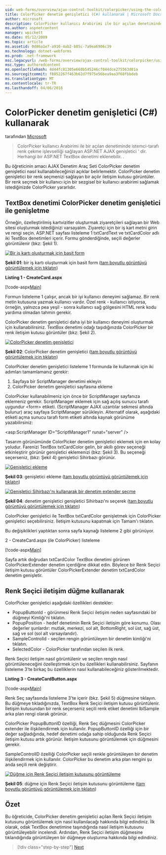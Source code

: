 ```yaml
---
uid: web-forms/overview/ajax-control-toolkit/colorpicker/using-the-colorpicker-control-extender-cs
title: ColorPicker denetim genişletici (C#) kullanarak | Microsoft Docs
author: microsoft
description: ColorPicker kullanıcı Arabirimi ile bir açılan denetiminde istemci-tarafı renk çekme işlevselliği sağlayan ASP.NET AJAX genişletici ' dir. Tüm ASP.NET eklenebilecek...
ms.author: aspnetcontent
manager: wpickett
ms.date: 05/12/2009
ms.topic: article
ms.assetid: 0d86a1e7-a910-4ab2-b85c-7a9ea6906c39
ms.technology: dotnet-webforms
ms.prod: .net-framework
msc.legacyurl: /web-forms/overview/ajax-control-toolkit/colorpicker/using-the-colorpicker-control-extender-cs
msc.type: authoredcontent
ms.openlocfilehash: 4d44fc81305e668b545246cf044dce275563d81a
ms.sourcegitcommit: f8852267f463b62d7f975e56bea9aa3f68fbbdeb
ms.translationtype: MT
ms.contentlocale: tr-TR
ms.lasthandoff: 04/06/2018
---
```

<a name="using-the-colorpicker-control-extender-c"></a>ColorPicker denetim genişletici (C#) kullanarak
====================
tarafından [Microsoft](https://github.com/microsoft)

> ColorPicker kullanıcı Arabirimi ile bir açılan denetiminde istemci-tarafı renk çekme işlevselliği sağlayan ASP.NET AJAX genişletici ' dir. Herhangi bir ASP.NET TextBox denetimi eklenebilir. .


Bu öğreticinin amacı AJAX Denetim Araç Seti ColorPicker denetim genişletici nasıl kullanabileceğinizi açıklar belirlemektir. ColorPicker denetim genişletici bir renk seçmenizi sağlayan bir açılır iletişim kutusu görüntüler. Bir renk seçmek bir kullanıcı için bir sezgisel bir kullanıcı arabirimi sağlamak istediğinizde ColorPicker yararlıdır.

## <a name="extending-a-textbox-control-with-the-colorpicker-control-extender"></a>TextBox denetimi ColorPicker denetim genişletici ile genişletme

Örneğin, özelleştirilmiş kartvizitler oluşturmak ziyaretçileri sağlayan bir Web sitesi oluşturmak istediğinizi varsayalım. Ziyaretçi için bir iş kart metni girin ve rengi seçin. ASP.NET sayfası listeleme 1 txtCardText ve txtCardColor adlı iki TextBox denetimleri içerir. Formu gönderdiğinde, seçili değerler görüntülenir (bkz: Şekil 1).


[![Bir iş kartı oluşturmak için basit form](using-the-colorpicker-control-extender-cs/_static/image1.jpg)](using-the-colorpicker-control-extender-cs/_static/image1.png)

**Şekil 01**: bir iş kartı oluşturmak için basit form ([tam boyutlu görüntüyü görüntülemek için tıklatın](using-the-colorpicker-control-extender-cs/_static/image2.png))


**Listing 1 - CreateCard.aspx**

[!code-aspx[Main](using-the-colorpicker-control-extender-cs/samples/sample1.aspx)]

Formun listeleme 1 çalışır, ancak bir iyi kullanıcı deneyimi sağlamaz. Bir renk metin kutusuna yazmak kullanıcı vardır. Özel renk - kullanıcı istiyorsa, örneğin, yalnızca pea yeşil - sonra kullanıcı sağ gölgesini HTML renk kodu yardıma olmadan tahmin gerekir.

ColorPicker denetim genişletici daha iyi bir kullanıcı deneyimi oluşturmak için kullanabilirsiniz. TextBox denetimi odağı taşıdığınızda ColorPicker bir renk iletişim kutusu görüntüler (bkz: Şekil 2).


[![ColorPicker denetim genişletici](using-the-colorpicker-control-extender-cs/_static/image2.jpg)](using-the-colorpicker-control-extender-cs/_static/image3.png)

**Şekil 02**: ColorPicker denetim genişletici ([tam boyutlu görüntüyü görüntülemek için tıklatın](using-the-colorpicker-control-extender-cs/_static/image4.png))


ColorPicker denetim genişletici listeleme 1 formunda ile kullanmak için iki adımları tamamlamanız gerekir:

1. Sayfaya bir ScriptManager denetimi ekleyin
2. ColorPicker denetim genişletici sayfasına ekleme

ColorPicker kullanabilmeniz için önce bir ScriptManager sayfanıza eklemeniz gerekir. ScriptManager eklemek için sağ açılış sunucu tarafı uygundur &lt;form&gt; etiketi. (ScriptManager AJAX uzantılar sekmesi altında bulunur) araç sayfaya ScriptManager sürükleyin. Alternatif olarak, aşağıdaki etiketi açma sunucu tarafı form etiketi altında kaynak görünüme yazabilirsiniz:

&lt;asp:ScriptManager ID="ScriptManager1" runat="server" /&gt;

Tasarım görünümünde ColorPicker denetim genişletici eklemek için en kolay yoludur. Farenizi TextBox txtCardColor gelin, bir akıllı görev seçeneği etkinleştirir görünür genişletici eklemenizi (bkz: Şekil 3). Bu seçeneği seçerseniz, (bkz: Şekil 4) genişletici Sihirbazı görünür.


[![Genişletici ekleme](using-the-colorpicker-control-extender-cs/_static/image3.jpg)](using-the-colorpicker-control-extender-cs/_static/image5.png)

**Şekil 03**: genişletici ekleme ([tam boyutlu görüntüyü görüntülemek için tıklatın](using-the-colorpicker-control-extender-cs/_static/image6.png))


[![Genişletici Sihirbazı'nı kullanarak bir denetim extender seçme](using-the-colorpicker-control-extender-cs/_static/image4.jpg)](using-the-colorpicker-control-extender-cs/_static/image7.png)

**Şekil 04**: denetim genişletici genişletici Sihirbazı'nı seçerek ([tam boyutlu görüntüyü görüntülemek için tıklatın](using-the-colorpicker-control-extender-cs/_static/image8.png))


ColorPicker genişletici ile TextBox txtCardColor genişletmek için ColorPicker genişletici seçebilirsiniz. İletişim kutusunu kapatmak için Tamam'ı tıklatın.

Bu değişiklikleri yaptıktan sonra sayfa kaynağı listeleme 2 gibi görünüyor.

2 - CreateCard.aspx (ile ColorPicker) listeleme

[!code-aspx[Main](using-the-colorpicker-control-extender-cs/samples/sample2.aspx)]

Sayfa artık doğrudan txtCardColor TextBox denetimi görünen ColorPickerExtender denetim içerdiğine dikkat edin. Böylece bir Renk Seçici iletişim kutusu görüntüler ColorPickerExtender denetim txtCardColor denetim genişletir.

## <a name="using-a-button-to-launch-the-color-picker-dialog"></a>Renk Seçici iletişim düğme kullanarak

ColorPicker genişletici aşağıdaki özellikleri destekler:

- PopupButtonId - görünmesi Renk Seçici iletişim neden sayfasındaki bir düğmeyi Kimliği'ni tıklatın.
- PopupPosition - hedef denetimin Renk Seçici iletişim göre konumu. Olası değerler şunlardır: mutlak, merkezi, sol alt, BottomRight, sol üst, sağ üst, sağ ve sol (sol alt varsayılandır).
- SampleControlId - seçilen rengin görüntüleyen bir denetim kimliği'ni tıklatın.
- SelectedColor - ColorPicker tarafından seçilen ilk renk.

Renk Seçici iletişim nasıl görüntülenir ve seçilen rengin nasıl görüntüleneceğini özelleştirmek için bu özellikleri kullanabilirsiniz. Sayfanın listeleme 3'te birkaç bu özelliklerin nasıl kullanabileceğiniz gösterilmektedir.

**Listing 3 - CreateCardButton.aspx**

[!code-aspx[Main](using-the-colorpicker-control-extender-cs/samples/sample3.aspx)]

Renk Seç sayfasında listeleme 3'te içerir (bkz. Şekil 5) düğmesine tıklayın. Bu düğmeye tıkladığınızda, TextBox Renk Seçici iletişim kutusu görüntülenir. İletişim kutusundan bir renk seçerseniz seçili renk etiket denetimi lblSample arka plan rengi olarak görünür.

ColorPicker PopupButtonID özelliği, Renk Seç düğmesini ColorPicker extender ile ilişkilendirmek için kullanılır. PopupButtonID özelliği için bir değer sağladığında, hedef denetimi odağa sahip olduğunda Renk Seçici iletişim kutusu artık görünür. İletişim kutusunu görüntülemek için düğmesini gerekir.

SampleControlID özelliği ColorPicker seçili renkle görüntüleyen bir denetim ilişkilendirmek için kullanılır. ColorPicker bu denetim arka plan rengini şu anda seçili renk değiştirir.


[![Düğme için Renk Seçici iletişim kutusunu görüntüleme](using-the-colorpicker-control-extender-cs/_static/image5.jpg)](using-the-colorpicker-control-extender-cs/_static/image9.png)

**Şekil 05**: düğme için Renk Seçici iletişim kutusunu görüntüleme ([tam boyutlu görüntüyü görüntülemek için tıklatın](using-the-colorpicker-control-extender-cs/_static/image10.png))


## <a name="summary"></a>Özet

Bu öğreticide, ColorPicker denetim genişletici açılan Renk Seçici iletişim kutusunu görüntülemek için nasıl kullanılacağı hakkında bilgi edindiniz. İlk olarak, odak TextBox denetimine taşındığında nasıl iletişim kutusunu görüntüleyebilir incelendi. Ardından, Renk Seçici iletişim düğmesine tıklandığında görüntüleyen bir düğmeye oluşturma hakkında bilgi edindiniz.

> [!div class="step-by-step"]
> [Next](using-the-colorpicker-control-extender-vb.md)
